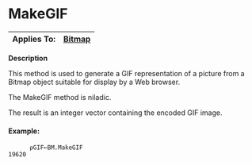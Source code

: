 




<h1 class="heading"><span class="name">MakeGIF</span></h1>

| Applies To: | [Bitmap](../a-z/bitmap.md) |
| --- | ---  |


**Description**


This method is used to generate a  GIF representation of a picture from a Bitmap object suitable for display by a Web browser.


The MakeGIF method is niladic.


The result is an integer vector containing the encoded GIF image.

#### Example:
```apl
      ⍴GIF←BM.MakeGIF
19620
```



